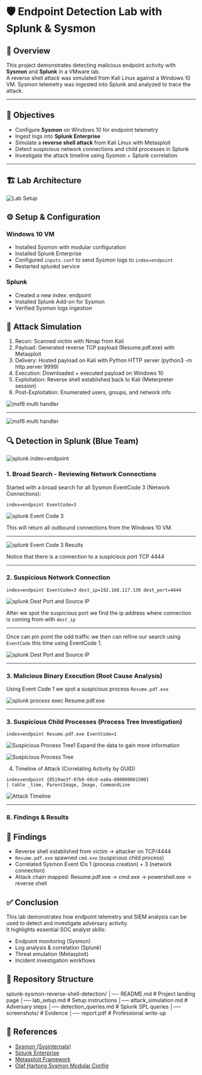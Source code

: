 # 🛡️ Endpoint Detection Lab with Splunk & Sysmon

## 📖 Overview
This project demonstrates detecting malicious endpoint activity with **Sysmon** and **Splunk** in a VMware lab.  
A reverse shell attack was simulated from Kali Linux against a Windows 10 VM. Sysmon telemetry was ingested into Splunk and analyzed to trace the attack.

---

## 🎯 Objectives
- Configure **Sysmon** on Windows 10 for endpoint telemetry
- Ingest logs into **Splunk Enterprise**
- Simulate a **reverse shell attack** from Kali Linux with Metasploit
- Detect suspicious network connections and child processes in Splunk
- Investigate the attack timeline using Sysmon + Splunk correlation

---

## 🏗️ Lab Architecture

![Lab Setup](screenshots/Screenshot_2025-09-10_053151.png)

## ⚙️ Setup & Configuration

### Windows 10 VM
- Installed Sysmon with modular configuration
- Installed Splunk Enterprise
- Configured `inputs.conf` to send Sysmon logs to `index=endpoint`
- Restarted splunkd service

### Splunk
- Created a new index: endpoint
- Installed Splunk Add-on for Sysmon
- Verified Sysmon logs ingestion

## 🚨 Attack Simulation
1. Recon: Scanned victim with Nmap from Kali
2. Payload: Generated reverse TCP payload (Resume.pdf.exe) with Metasploit
3. Delivery: Hosted payload on Kali with Python HTTP server (python3 -m http.server 9999)
4. Execution: Downloaded + executed payload on Windows 10
5. Exploitation: Reverse shell established back to Kali (Meterpreter session)
6. Post-Exploitation: Enumerated users, groups, and network info

![msf6 multi handler](screenshots/1_home-lab.png)

---

![msf6 multi handler](screenshots/2-home_lab.png)

## 🔍 Detection in Splunk (Blue Team)
![splunk index=endpoint](screenshots/2025-09-11-050056.png)

### 1. Broad Search - Reviewing Network Connections
Started with a broad search for all Sysmon EventCode 3 (Network Connections):
```spl
index=endpoint EventCode=3
```
![splunk Event Code 3](screenshots/2025-09-11-050526.png)

This will return all outbound connections from the Windows 10 VM.

---

![splunk Event Code 3 Results](screenshots/2025-09-11-050745.png)

Notice that there is a connection to a suspicious port TCP 4444

---

### 2. Suspicious  Network Connection

```spl
index=endpoint EventCode=3 dest_ip=192.168.117.130 dest_port=4444 
```

![splunk Dest Port and Source IP](screenshots/2025-09-11-053336.png)

After we spot the suspicious port we find the ip address where connection is coming from with `dest_ip`

---

Once can pin point the odd traffic we then can refine our search using `EventCode` this time using EventCode 1.

![splunk Dest Port and Source IP](screenshots/2025-09-11-053730.png)

---

### 3. Malicious Binary Execution (Root Cause Analysis)

Using Event Code 1 we spot a suspicious process `Resume.pdf.exe` 

![splunk process exec Resume.pdf.exe](screenshots/2025-09-11-051136.png)

---

### 3. Suspicious Child Processes (Process Tree Investigation)

```spl
index=endpoint Resume.pdf.exe EventCode=1
```
![Suspicious Process Tree1](screenshots/2025-09-11-054719.png)
Expand the data to gain more information

![Suspicious Process Tree](screenshots/splunk_cmd_child.png)

4. Timeline of Attack (Correlating Activity by GUID)
```spl
index=endpoint {8519ae3f-07b6-68c0-ea0a-000000001500}
| table _time, ParentImage, Image, CommandLine
```
![Attack Timeline](screenshots/splunk_timeline.png)

---

### 8. **Findings & Results**
 
## 📑 Findings
- Reverse shell established from victim → attacker on TCP/4444
- `Resume.pdf.exe` spawned `cmd.exe` (suspicious child process)
- Correlated Sysmon Event IDs 1 (process creation) + 3 (network connection)
- Attack chain mapped: Resume.pdf.exe → cmd.exe → powershell.exe → reverse shell

## ✅ Conclusion
This lab demonstrates how endpoint telemetry and SIEM analysis can be used to detect and investigate adversary activity.  
It highlights essential SOC analyst skills:
- Endpoint monitoring (Sysmon)  
- Log analysis & correlation (Splunk)  
- Threat emulation (Metasploit)  
- Incident investigation workflows  

## 📂 Repository Structure
splunk-sysmon-reverse-shell-detection/
│── README.md             # Project landing page
│── lab_setup.md          # Setup instructions
│── attack_simulation.md  # Adversary steps
│── detection_queries.md  # Splunk SPL queries
│── screenshots/          # Evidence
│── report.pdf            # Professional write-up

## 🔗 References
- [Sysmon (Sysinternals)](https://learn.microsoft.com/en-us/sysinternals/downloads/sysmon)
- [Splunk Enterprise](https://www.splunk.com/en_us/download/splunk-enterprise.html)
- [Metasploit Framework](https://www.metasploit.com/)
- [Olaf Hartong Sysmon Modular Config](https://github.com/olafhartong/sysmon-modular)
